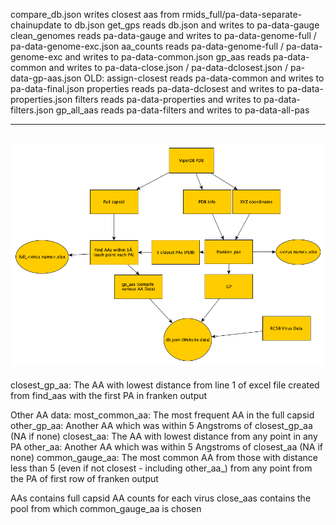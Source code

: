 compare_db.json writes closest aas from rmids_full/pa-data-separate-chainupdate to db.json
get_gps reads db.json and writes to pa-data-gauge
clean_genomes reads pa-data-gauge and writes to pa-data-genome-full / pa-data-genome-exc.json
aa_counts reads pa-data-genome-full / pa-data-genome-exc and writes to pa-data-common.json
gp_aas reads pa-data-common and writes to pa-data-close.json / pa-data-dclosest.json / pa-data-gp-aas.json
OLD: assign-closest reads pa-data-common and writes to pa-data-final.json
properties reads pa-data-dclosest and writes to pa-data-properties.json
filters reads pa-data-properties and writes to pa-data-filters.json
gp_all_aas reads pa-data-filters and writes to pa-data-all-pas

---------------
![alt text](vdata.bmp "Title")
-------------
closest_gp_aa: The AA with lowest distance from line 1 of excel file created from find_aas with the first PA in franken
output

Other AA data: 
most_common_aa: The most frequent AA in the full capsid
other_gp_aa: Another AA which was within 5 Angstroms of closest_gp_aa (NA if none)
closest_aa: The AA with lowest distance from any point in any PA
other_aa: Another AA which was within 5 Angstroms of closest_aa (NA if none)
common_gauge_aa: The most common AA from those with distance less than 5 (even if not closest - including other_aa_) from any point from the PA of first row of franken output

AAs contains full capsid AA counts for each virus
close_aas contains the pool from which common_gauge_aa is chosen 
